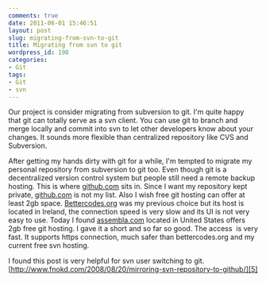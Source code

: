 ```yaml
---
comments: true
date: 2011-06-01 15:46:51
layout: post
slug: migrating-from-svn-to-git
title: Migrating from svn to git
wordpress_id: 198
categories:
- Git
tags:
- Git
- svn
---
```


Our project is consider migrating from subversion to git. I'm quite happy that git can totally serve
as a svn client. You can use git to branch and merge locally and commit into svn to let other
developers know about your changes. It sounds more flexible than centralized repository like CVS and
Subversion.

After getting my hands dirty with git for a while, I'm tempted to migrate my personal repository
from subversion to git too. Even though git is a decentralized version control system but people
still need a remote backup hosting. This is where [github.com][1] sits in. Since
I want my repository kept private, [github.com][2] is not my list. Also I wish free
git hosting can offer at least 2gb space. [Bettercodes.org][3] was my previous
choice but its host is located in Ireland, the connection speed is very slow and its UI is not very
easy to use. Today I found [assembla.com][4] located in United States offers 2gb
free git hosting. I gave it a short and so far so good. The access  is very fast. It supports https
connection, much safer than bettercodes.org and my current free svn hosting.

I found this post is very helpful for svn user switching to git.
[http://www.fnokd.com/2008/08/20/mirroring-svn-repository-to-github/][5]


[1]: http://github.com
[2]: http://github.com
[3]: http://bettercodes.org
[4]: http://assembla.com
[5]: http://www.fnokd.com/2008/08/20/mirroring-svn-repository-to-github/
